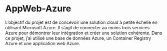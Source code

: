 # AppWeb-Azure
 L’objectif du projet est de concevoir une solution cloud à petite échelle en utilisant Microsoft Azure. Il s’agit de connecter au moins trois services Azure pour démontrer leur intégration et créer une solution cohérente. Dans ce projet, j’ai utilisé une base de données Azure, un Container Registry Azure et une application web Azure.
